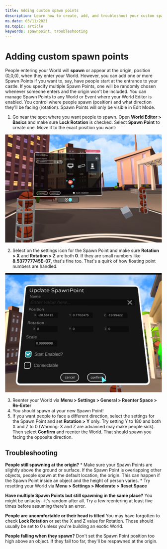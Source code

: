 ```yaml
---
title: Adding custom spawn points
description: Learn how to create, add, and troubleshoot your custom spawn points to AltspaceVR.
ms.date: 03/11/2021
ms.topic: article
keywords: spawnpoint, troubleshooting
---
```


# Adding custom spawn points

People entering your World will **spawn** or appear at the origin, position (0,0,0), when they enter your World. However, you can add one or more Spawn Points if you want to, say, have people start at the entrance to your castle. If you specify multiple Spawn Points, one will be randomly chosen whenever someone enters and the origin won't be included. You can manage Spawn Points to any World or Event where your World Editor is enabled. You control where people spawn (position) and what direction they'll be facing (rotation). Spawn Points will only be visible in Edit Mode. 

1. Go near the spot where you want people to spawn. Open **World Editor > Basics** and make sure **Lock Rotation** is checked. Select **Spawn Point** to create one. Move it to the exact position you want:

![World editor basics window open](images/spawn-points-img-01.png)

2. Select on the settings icon for the Spawn Point and make sure **Rotation > X** and **Rotation > Z** are both **0**. If they are small numbers like **8.537777745E-07**, that's fine too. That's a quirk of how floating point numbers are handled:

![Update spawn points in world editor settings](images/spawn-points-img-02.png)

3. Reenter your World via **Menu > Settings > General > Reenter Space > Re-Enter**
4. You should spawn at your new Spawn Point!
5. If you want people to face a different direction, select the settings for the Spawn Point and set **Rotation > Y** only. Try setting Y to 180 and both X and Z to 0 (Warning: X and Z are advanced may make people sick). Then select **Confirm** and reenter the World. That should spawn you facing the opposite direction. 

## Troubleshooting

**People still spawning at the origin?**
    * Make sure your Spawn Points are slightly above the ground or surface. If the Spawn Point is overlapping other objects, people spawn at the default location, the origin. This can happen if the Spawn Point inside an object and the height of person varies. 
    * Try resetting your World via **Menu > Settings > Moderate > Reset Space**

**Have multiple Spawn Points but still spawning in the same place?**
You might be unlucky--it's random after all. Try a few reentering at least five times before assuming there's an error. 

**People are uncomfortable or their head is tilted**
You may have forgotten to check **Lock Rotation** or set the X and Z value for Rotation. Those should usually be set to 0 unless you're building an exotic World. 

**People falling when they spawn?**
Don't set the Spawn Point position too high above an object. If they fall too far, they'll be respawned at the origin.